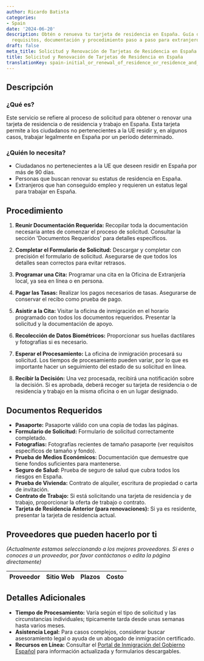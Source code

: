 ```yaml
---
author: Ricardo Batista
categories:
- Spain
date: '2024-06-20'
description: Obtén o renueva tu tarjeta de residencia en España. Guía detallada sobre
  requisitos, documentación y procedimiento paso a paso para extranjeros.
draft: false
meta_title: Solicitud y Renovación de Tarjetas de Residencia en España
title: Solicitud y Renovación de Tarjetas de Residencia en España
translationKey: spain-initial_or_renewal_of_residence_or_residence_and_work_card
---
```



## Descripción
### ¿Qué es?
Este servicio se refiere al proceso de solicitud para obtener o renovar una tarjeta de residencia o de residencia y trabajo en España. Esta tarjeta permite a los ciudadanos no pertenecientes a la UE residir y, en algunos casos, trabajar legalmente en España por un período determinado.

### ¿Quién lo necesita?
- Ciudadanos no pertenecientes a la UE que deseen residir en España por más de 90 días.
- Personas que buscan renovar su estatus de residencia en España.
- Extranjeros que han conseguido empleo y requieren un estatus legal para trabajar en España.

## Procedimiento

1. **Reunir Documentación Requerida:** Recopilar toda la documentación necesaria antes de comenzar el proceso de solicitud. Consultar la sección 'Documentos Requeridos' para detalles específicos.

2. **Completar el Formulario de Solicitud:** Descargar y completar con precisión el formulario de solicitud. Asegurarse de que todos los detalles sean correctos para evitar retrasos.

3. **Programar una Cita:** Programar una cita en la Oficina de Extranjería local, ya sea en línea o en persona.

4. **Pagar las Tasas:** Realizar los pagos necesarios de tasas. Asegurarse de conservar el recibo como prueba de pago.

5. **Asistir a la Cita:** Visitar la oficina de inmigración en el horario programado con todos los documentos requeridos. Presentar la solicitud y la documentación de apoyo.

6. **Recolección de Datos Biométricos:** Proporcionar sus huellas dactilares y fotografías si es necesario.

7. **Esperar el Procesamiento:** La oficina de inmigración procesará su solicitud. Los tiempos de procesamiento pueden variar, por lo que es importante hacer un seguimiento del estado de su solicitud en línea.

8. **Recibir la Decisión:** Una vez procesada, recibirá una notificación sobre la decisión. Si es aprobada, deberá recoger su tarjeta de residencia o de residencia y trabajo en la misma oficina o en un lugar designado.

## Documentos Requeridos

- **Pasaporte:** Pasaporte válido con una copia de todas las páginas.
- **Formulario de Solicitud:** Formulario de solicitud correctamente completado.
- **Fotografías:** Fotografías recientes de tamaño pasaporte (ver requisitos específicos de tamaño y fondo).
- **Prueba de Medios Económicos:** Documentación que demuestre que tiene fondos suficientes para mantenerse.
- **Seguro de Salud:** Prueba de seguro de salud que cubra todos los riesgos en España.
- **Prueba de Vivienda:** Contrato de alquiler, escritura de propiedad o carta de invitación.
- **Contrato de Trabajo:** Si está solicitando una tarjeta de residencia y de trabajo, proporcionar la oferta de trabajo o contrato.
- **Tarjeta de Residencia Anterior (para renovaciones):** Si ya es residente, presentar la tarjeta de residencia actual.

## Proveedores que pueden hacerlo por ti 
_(Actualmente estamos seleccionando a los mejores proveedores. Si eres o conoces a un proveedor, por favor contáctanos o edita la página directamente)_

| Proveedor        |     Sitio Web     |     Plazos    |       Costo      |
| --------------- | --------------- |  :-------------: | :-------------: |

## Detalles Adicionales
- **Tiempo de Procesamiento:** Varía según el tipo de solicitud y las circunstancias individuales; típicamente tarda desde unas semanas hasta varios meses.
- **Asistencia Legal:** Para casos complejos, considerar buscar asesoramiento legal o ayuda de un abogado de inmigración certificado.
- **Recursos en Línea:** Consultar el [Portal de Inmigración del Gobierno Español](http://extranjeros.inclusion.gob.es) para información actualizada y formularios descargables.